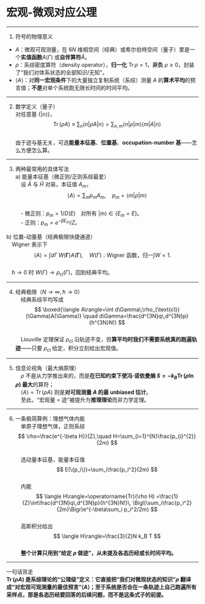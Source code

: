 # 宏观-微观对应公理
--------------------------------------------------
1. 符号的物理意义  
- $A$：微观可观测量，在 $6N$ 维相空间（经典）或希尔伯特空间（量子）里是一个**实值函数**$A(\Gamma)$ 或**自伴算符**$\hat A$。  
- $\rho$：系综密度算符（density operator），**归一化** $\operatorname{Tr}\rho = 1$，**非负** $\rho \geq 0$，封装了“我们对体系状态的全部知识/无知”。  
- $\langle A\rangle$：对**同一宏观条件**下的大量独立复制系统（系综）测量 $A$ 的**算术平均**的预言值；**不是**对单个系统跑无限长时间的时间平均。

--------------------------------------------------
2. 数学定义（量子）  
对任意基 $\{|n\rangle\}$，  
$$
\operatorname{Tr}(\rho A)\equiv\sum_{n}\langle n|\rho A|n\rangle
          =\sum_{n,m}\langle n|\rho|m\rangle\langle m|A|n\rangle
$$  
由于迹与基无关，可选**能量本征基**、**位置基**、**occupation-number 基**——怎么方便怎么算。

--------------------------------------------------
3. 两种最常用的具体写法  
a) 能量本征基（微正则/正则系综最爱）  
 设 $\hat A$ 与 $\hat H$ 对易，本征值 $A_m$，  
$$
\langle A\rangle=\sum_{m}p_{m}A_{m},\quad p_{m}=\langle m|\rho|m\rangle
$$  
 - 微正则：$p_m = 1/D(E)$　对所有 $|m\rangle\in\{E_m=E\}$。  
 - 正则：$p_m = e^{-\beta E_m}/Z$。  

b) 位置-动量基（经典极限快捷通道）  
 Wigner 表示下  
$$
\langle A\rangle=\int d\Gamma\;W(\mathbf{\Gamma})A(\mathbf{\Gamma}),
\quad W(\Gamma):\text{Wigner 函数，归一}\int W=1.
$$  
 $\hbar\to 0$ 时 $W(\Gamma)\to\rho_{\text{cl}}(\Gamma)$，回到经典平均。

--------------------------------------------------
4. 经典极限（$N\to\infty, \hbar\to 0$）  
 经典系综平均写成  
$$
\boxed{\langle A\rangle=\int d\Gamma\;\rho_{\text{cl}}(\Gamma)A(\Gamma)}
\quad d\Gamma=\frac{d^{3N}q\,d^{3N}p}{h^{3N}N!}
$$  
 Liouville 定理保证 $\rho_{\text{cl}}$ 沿轨迹不变，但**算平均时我们不需要系统真的跑遍轨迹**——只要 $\rho_{\text{cl}}$ 给定，积分立刻给出宏观值。

--------------------------------------------------
5. 信息论视角（最大熵原理）  
 $\rho$ 不是从力学推出来的，而是**在已知约束下使冯·诺依曼熵 $S=-k_B \operatorname{Tr}(\rho \ln \rho)$ 最大**的算符；  
 $\langle A\rangle = \operatorname{Tr}(\rho A)$ 则是**对可观测量 $A$ 的最 unbiased 估计**。  
 至此，“宏观量 = 迹”被提升为**推理理论**而非力学定理。

--------------------------------------------------
6. 一条极简算例：理想气体内能  
 单原子理想气体，正则系综  
$$
\rho=\frac{e^{-\beta H}}{Z},\quad H=\sum_{i=1}^{N}\frac{p_{i}^{2}}{2m}
$$  
 选动量本征基，能量本征值  
$$
E(\{p_i\})=\sum_i\frac{p_i^2}{2m}
$$  
 内能  
$$
\langle H\rangle=\operatorname{Tr}(\rho H)
         =\frac{1}{Z}\int\frac{d^{3N}q\,d^{3N}p}{h^{3N}N!}\,
          \Bigl(\sum_i\frac{p_i^2}{2m}\Bigr)e^{-\beta\sum_i p_i^2/2m}
$$  
 高斯积分给出  
$$
\langle H\rangle=\frac{3}{2}N k_B T
$$  
 **整个计算只用到“给定 $\rho$ 做迹”，从未提及各态历经或长时间平均。**

--------------------------------------------------
一句话背走  
**$\operatorname{Tr}(\rho A)$ 是系综理论的“公理级”定义：它直接把“我们对微观状态的知识”$\rho$ 翻译成“对宏观可观测量的最佳预言”$\langle A\rangle$；至于系统是否会在一条轨迹上自己跑遍所有采样点，那是各态历经要回答的后续问题，而不是这条式子的前提。**
